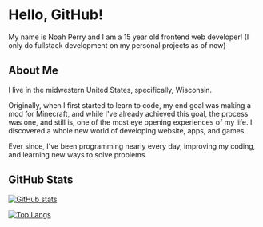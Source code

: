 # Hello, GitHub!

My name is Noah Perry and I am a 15 year old frontend web developer! (I only do fullstack development on my personal projects as of now)

## About Me

I live in the midwestern United States, specifically, Wisconsin.

Originally, when I first started to learn to code, my end goal was making a mod for Minecraft, and while I've already achieved this goal, the process was one, and still is, one of the most eye opening experiences of my life. I discovered a whole new world of developing website, apps, and games.

Ever since, I've been programming nearly every day, improving my coding, and learning new ways to solve problems.

## GitHub Stats

[![GitHub stats](https://github-readme-stats.vercel.app/api?username=Tehcn&count_private=true&show_icons=true&theme=dark)](https://github.com/anuraghazra/github-readme-stats)

[![Top Langs](https://github-readme-stats.vercel.app/api/top-langs/?username=Tehcn&langs_count=7&theme=dark)](https://github.com/anuraghazra/github-readme-stats)
